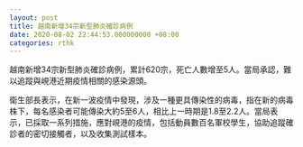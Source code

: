 ```yaml
---
layout: post
title: 越南新增34宗新型肺炎確診病例
date: 2020-08-02 22:44:53.000000000 +08:00
categories: rthk
---
```


越南新增34宗新型肺炎確診病例，累計620宗，死亡人數增至5人。當局承認，難以追蹤與峴港近期疫情相關的感染源頭。

衛生部長表示，在新一波疫情中發現，涉及一種更具傳染性的病毒，指在新的病毒株下，每名感染者可能傳染大約5至6人，相比上一時期是1.8至2.2人。當局表示，已採取一系列措施，應對峴港的疫情，包括動員數百名軍校學生，協助追蹤確診者的密切接觸者，以及收集測試樣本。
